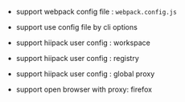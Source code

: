 * support webpack config file : `webpack.config.js`
* support use config file by cli options

* support hiipack user config : workspace
* support hiipack user config : registry
* support hiipack user config : global proxy

* support open browser with proxy: firefox